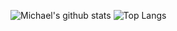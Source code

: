 <!--
**michael-siek/michael-siek** is a ✨ _special_ ✨ repository because its `README.md` (this file) appears on your GitHub profile.

Here are some ideas to get you started:

- 🔭 I’m currently working on ...
- 🌱 I’m currently learning ...
- 👯 I’m looking to collaborate on ...
- 🤔 I’m looking for help with ...
- 💬 Ask me about ...
- 📫 How to reach me: ...
- 😄 Pronouns: ...
- ⚡ Fun fact: ...
-->
![Michael's github stats](https://github-readme-stats.vercel.app/api?username=michael-siek&show_icons=true&theme=gotham)
![Top Langs](https://github-readme-stats.vercel.app/api/top-langs/?username=michael-siek&theme=gotham)
